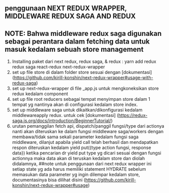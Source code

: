 ## penggunaan NEXT REDUX WRAPPER, MIDDLEWARE REDUX SAGA AND REDUX
## NOTE: Bahwa middleware redux saga digunakan sebagai perantara dalam fetching data untuk masuk kedalam sebuah store management
1. Installing paket dari next redux, redux saga, & redux : yarn add redux redux saga react-redux next-redux-wrapper 
2. set up file store di dalam folder store sesuai dengan [dokumentasi] (https://github.com/kirill-konshin/next-redux-wrapper#usage-with-redux-saga)
3. set up next-redux-wrapper di file _app.js untuk mengkoneksikan store redux kedalam component
4. set up file root reducers sebagai tempat menyimpan store dalam 1 tempat yg nantinya akan di configurasi kedalam store index.
5. set up middleware saga untuk dikaitkan/dikonfigurasi kedalam middlewareapply redux. untuk cek [dokumentasi] (https://redux-saga.js.org/docs/introduction/BeginnerTutorial/)
6. urutan pemanggilan fetch api, dispatch/panggil fungsi/type dari actionya nanti akan diteruskan ke dalam fungsi middleware saga/workers dengan membawa/tidak sama sekali parameter kedalam fungsi saga middleware, dilanjut apabila yield call telah berhasil dan mendapatkan respon diteruskan kedalam yield put({type action fungsi, response data}) ketika pencarian dr yield put type yg dicari sesuai dengan fungsi actionnya maka data akan di teruskan kedalam store dan diolah didalamnya, ##note untuk penggunaan dari next redux wrapper ini setiap state yg ada harus memiliki statement HYDRATE sebelum memasukan data parameter yg ingin dilempar kedalam store, documentasinya bisa dilihat disini (https://github.com/kirill-konshin/next-redux-wrapper#usage)
